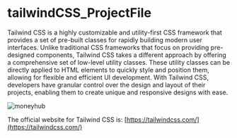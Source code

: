 # tailwindCSS_ProjectFile

Tailwind CSS is a highly customizable and utility-first CSS framework that provides a set of pre-built classes for rapidly building modern user interfaces. 
Unlike traditional CSS frameworks that focus on providing pre-designed components, Tailwind CSS takes a different approach by offering a comprehensive set of low-level utility classes. 
These utility classes can be directly applied to HTML elements to quickly style and position them, allowing for flexible and efficient UI development. 
With Tailwind CSS, developers have granular control over the design and layout of their projects, enabling them to create unique and responsive designs with ease.

![moneyhub](https://github.com/inoka-madhuwanthi/tailwindCSS_ProjectFile/assets/113633200/80fd049a-dd41-4316-b3b0-30d81aabfd38)

The official website for Tailwind CSS is: [https://tailwindcss.com/](https://tailwindcss.com/)
